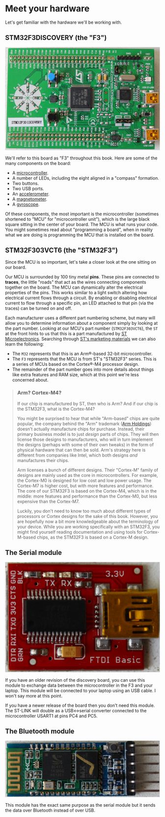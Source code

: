 # Meet your hardware

Let's get familiar with the hardware we'll be working with.

## STM32F3DISCOVERY (the "F3")

<p align="center">
<img title="F3" src="../assets/f3.jpg">
</p>

We'll refer to this board as "F3" throughout this book. Here are some of the
many components on the board:

- A [microcontroller].
- A number of LEDs, including the eight aligned in a "compass" formation.
- Two buttons.
- Two USB ports.
- An [accelerometer].
- A [magnetometer].
- A [gyroscope].

[microcontroller]: https://en.wikipedia.org/wiki/Microcontroller
[accelerometer]: https://en.wikipedia.org/wiki/Accelerometer
[magnetometer]: https://en.wikipedia.org/wiki/Magnetometer
[gyroscope]: https://en.wikipedia.org/wiki/Gyroscope

Of these components, the most important is the microcontroller (sometimes
shortened to "MCU" for "microcontroller unit"), which is the large black square
sitting in the center of your board. The MCU is what runs your code. You might
sometimes read about "programming a board", when in reality what we are doing
is programming the MCU that is installed on the board.

## STM32F303VCT6 (the "STM32F3")

Since the MCU is so important, let's take a closer look at the one sitting on our board.

Our MCU is surrounded by 100 tiny metal **pins**. These pins are connected to
**traces**, the little "roads" that act as the wires connecting components
together on the board. The MCU can dynamically alter the electrical properties
of the pins. This works similar to a light switch altering how electrical
current flows through a circuit. By enabling or disabling electrical current to
flow through a specific pin, an LED attached to that pin (via the traces) can
be turned on and off.

Each manufacturer uses a different part numbering scheme, but many will allow
you to determine information about a component simply by looking at the part
number. Looking at our MCU's part number (`STM32F303VCT6`), the `ST` at the
front hints to us that this is a part manufactured by [ST Microelectronics].
Searching through [ST's marketing materials] we can also learn the following:

[ST Microelectronics]: https://st.com/
[ST's marketing materials]: https://www.st.com/en/microcontrollers-microprocessors/stm32-mainstream-mcus.html

- The `M32` represents that this is an Arm®-based 32-bit microcontroller.
- The `F3` represents that the MCU is from ST's "STM32F3" series. This is a
  series of MCUs based on the Cortex®-M4 processor design.
- The remainder of the part number goes into more details about things like
  extra features and RAM size, which at this point we're less concerned about.

> ### Arm? Cortex-M4?
>
> If our chip is manufactured by ST, then who is Arm? And if our chip is the
> STM32F3, what is the Cortex-M4?
>
> You might be surprised to hear that while "Arm-based" chips are quite
> popular, the company behind the "Arm" trademark ([Arm Holdings][]) doesn't
> actually manufacture chips for purchase. Instead, their primary business
> model is to just *design* parts of chips. They will then license those designs to
> manufacturers, who will in turn implement the designs (perhaps with some of
> their own tweaks) in the form of physical hardware that can then be sold.
> Arm's strategy here is different from companies like Intel, which both
> designs *and* manufactures their chips.
>
> Arm licenses a bunch of different designs. Their "Cortex-M" family of designs
> are mainly used as the core in microcontrollers. For example, the Cortex-M0
> is designed for low cost and low power usage. The Cortex-M7 is higher cost,
> but with more features and performance. The core of our STM32F3 is based on
> the Cortex-M4, which is in the middle: more features and performance than the
> Cortex-M0, but less expensive than the Cortex-M7.
>
> Luckily, you don't need to know too much about different types of processors
> or Cortex designs for the sake of this book. However, you are hopefully now a
> bit more knowledgeable about the terminology of your device. While you are
> working specifically with an STM32F3, you might find yourself reading
> documentation and using tools for Cortex-M-based chips, as the STM32F3 is
> based on a Cortex-M design.

[Arm Holdings]: https://www.arm.com/

## The Serial module

<p align="center">
<img title="Serial module" src="../assets/serial.jpg">
</p>

If you have an older revision of the discovery board, you can use this module to
exchange data between the microcontroller in the F3 and your laptop. This module
will be connected to your laptop using an USB cable. I won't say more at this
point.

If you have a newer release of the board then you don't need this module. The
ST-LINK will double as a USB<->serial converter connected to the microcontroller USART1 at pins PC4 and PC5.

## The Bluetooth module

<p align="center">
<img title="The HC-05 Bluetooth module" src="../assets/bluetooth.jpg">
</p>

This module has the exact same purpose as the serial module but it sends the data over Bluetooth
instead of over USB.
